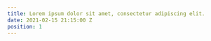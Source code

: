 ```yaml
---
title: Lorem ipsum dolor sit amet, consectetur adipiscing elit.
date: 2021-02-15 21:15:00 Z
position: 1
---
```


